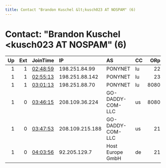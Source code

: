 ```yaml
---
title: Contact "Brandon Kuschel &lt;kusch023 AT NOSPAM" (6)
---
```


# Contact: "Brandon Kuschel &lt;kusch023 AT NOSPAM" (6)

|   Up |   Ext | JoinTime                                                                                              | IP              | AS               | CC   |   ORp |   Dirp | OS    | Version   | Nickname    |   eFamMembers |
|-----:|------:|:------------------------------------------------------------------------------------------------------|:----------------|:-----------------|:-----|------:|-------:|:------|:----------|:------------|--------------:|
|    1 |     1 | [02:48:59](https://nusenu.github.io/OrNetStats/w/relay/41C106EAEB0B968C5E68927596500DC99B840367.html) | 198.251.84.99   | PONYNET          | lu   |    22 |      0 | Linux | 0.4.7.13  | Polyphemus4 |            20 |
|    1 |     1 | [02:55:13](https://nusenu.github.io/OrNetStats/w/relay/0F3874C18BE50B83939D09AF2F6C362D1FC6C8CD.html) | 198.251.88.142  | PONYNET          | lu   |    23 |      0 | Linux | 0.4.7.13  | Polyphemus5 |            20 |
|    1 |     1 | [03:01:13](https://nusenu.github.io/OrNetStats/w/relay/EDB75B4ED148C676B65A2631AC35682687F90BE7.html) | 198.251.88.70   | PONYNET          | lu   |  8080 |      0 | Linux | 0.4.7.13  | Polyphemus6 |            20 |
|    1 |     0 | [03:46:15](https://nusenu.github.io/OrNetStats/w/relay/A4789FA2F79E8EE39CFE3D272D6DBA599068EB28.html) | 208.109.36.224  | GO-DADDY-COM-LLC | us   |  8080 |      0 | Linux | 0.4.7.11  | Minotaur5   |            20 |
|    1 |     0 | [03:47:53](https://nusenu.github.io/OrNetStats/w/relay/FFA371808475B05A9544E4A4BA413B486B049E74.html) | 208.109.215.188 | GO-DADDY-COM-LLC | us   |    21 |      0 | Linux | 0.4.7.11  | Minotaur4   |            20 |
|    1 |     0 | [04:03:56](https://nusenu.github.io/OrNetStats/w/relay/8BF4E024210FF5DB1D7A4AFEBE11B48C73BFE779.html) | 92.205.129.7    | Host Europe GmbH | de   |    21 |      0 | Linux | 0.4.7.13  | Charybdis3  |            20 |
